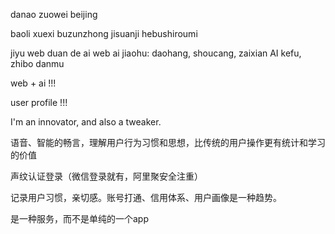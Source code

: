 danao zuowei beijing

baoli xuexi buzunzhong jisuanji
hebushiroumi

jiyu web duan de ai
web ai jiaohu: daohang, shoucang, zaixian AI kefu, zhibo danmu

web + ai !!!

user profile !!!


I'm an innovator, and also a tweaker.

语音、智能的畅言，理解用户行为习惯和思想，比传统的用户操作更有统计和学习的价值

声纹认证登录（微信登录就有，阿里聚安全注重）

记录用户习惯，亲切感。账号打通、信用体系、用户画像是一种趋势。

是一种服务，而不是单纯的一个app
